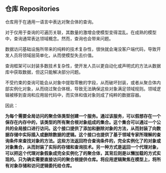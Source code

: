 ## 仓库 Repositories 

仓库用于在通用一语言中表达对聚合体的查询。

对于仅用于查询的可遍历关联，其数量的激增会使模型变得混乱。在成熟的模型中，查询通常表达领域概念。然而，查询也会带来问题。

数据访问基础设施所带来的纯粹的技术复杂性，很快就会淹没客户端代码，导致开发人员将领域层简单化，从而使模型失去价值。

查询框架可以封装多数技术复杂性，使开发人员以更自动化或声明式的方法从数据库中获取数据，但这只能解决部分问题。

不受约束的查询可能会从对象中提取零散的字段，从而破坏封装，或者从聚合体内部实例化对象，从而绕过聚合体根，导致无法确保这些对象满足领域规则。领域逻辑被移到查询和应用层代码中，而实体和值对象则成了纯粹的数据容器。


因此： 

**为每个需要全局访问的聚合体类型创建一个服务。通过该服务，可以假想存在一个保存在内存中的，该类型的所有聚合根对象组成的集合。这个集合可以通过一个公共的全局接口进行访问。这个接口提供了添加和删除对象的方法，从而封装了向数据存储中实际插入或删除数据的逻辑。这个接口也提供了基于领域专家所理解的查询条件来查找对象的方法。这些方法返回符合查询条件的，完全实例化了的对象或对象集合，从而封装了实际的存储和查询技术。另一种方式是返回一个代理对象，可以把这个代理对象假象成完全实例化了的聚合体，其背后则是以懒加载的方式实现的。只为确实需要直接访问的聚合根提供仓库。将应用逻辑聚焦在模型上，将所有对象存储和访问逻辑委托给仓库。**